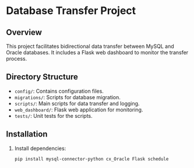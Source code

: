 # Database Transfer Project

## Overview
This project facilitates bidirectional data transfer between MySQL and Oracle databases. It includes a Flask web dashboard to monitor the transfer process.

## Directory Structure
- `config/`: Contains configuration files.
- `migrations/`: Scripts for database migration.
- `scripts/`: Main scripts for data transfer and logging.
- `web_dashboard/`: Flask web application for monitoring.
- `tests/`: Unit tests for the scripts.

## Installation
1. Install dependencies:
   ```bash
   pip install mysql-connector-python cx_Oracle Flask schedule

